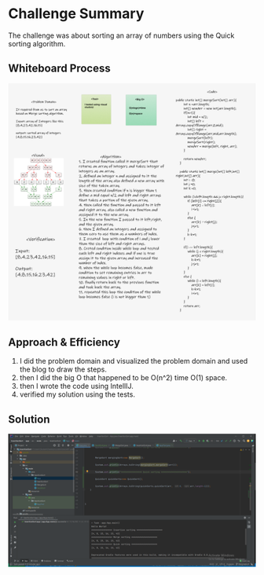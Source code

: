 # Challenge Summary
<!-- Description of the challenge -->
The challenge was about sorting an array of numbers using the Quick sorting algorithm.

## Whiteboard Process
<!-- Embedded whiteboard image -->
![test](/allReads/code-challenge-27.png)

## Approach & Efficiency
<!-- What approach did you take? Why? What is the Big O space/time for this approach? -->
1. I did the problem domain and visualized the problem domain and used the blog to draw the steps.
2. then I did the big O that happened to be  O(n^2) time O(1) space.
3. then I wrote the code using IntellIJ.
4. verified my solution using the tests.



## Solution
<!-- Show how to run your code, and examples of it in action -->
![test](/allReads/code-challenge-28-test.png)